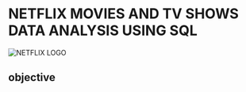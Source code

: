 # NETFLIX MOVIES AND TV SHOWS DATA ANALYSIS USING SQL

![NETFLIX LOGO](github.com/sayanihalder98/NETFLIX_PROJECT/blob/main/NETFLIX.Png.jpg)
## objective
